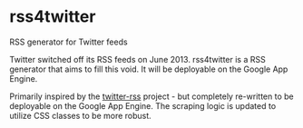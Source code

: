 rss4twitter
===========

RSS generator for Twitter feeds


Twitter switched off its RSS feeds on June 2013. rss4twitter is a RSS generator that aims to 
fill this void. It will be deployable on the Google App Engine. 

Primarily inspired by the [twitter-rss](https://github.com/Astalaseven/twitter-rss) 
project - but completely re-written to be deployable on the Google App Engine.
The scraping logic is updated to utilize CSS classes to be more robust.



